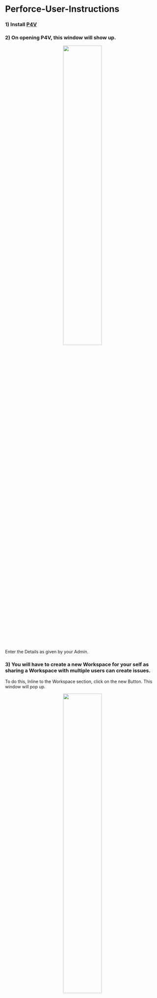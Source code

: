 # Perforce-User-Instructions

### 1) Install [P4V](https://www.perforce.com/products/helix-core-apps/helix-visual-client-p4v)

### 2) On opening P4V, this window will show up.

<p align="center">
  <img src="https://user-images.githubusercontent.com/65004578/177272559-e8777425-a0e9-4395-add0-29527b09ab63.png" width=50% height=50%>
</p>

Enter the Details as given by your Admin.

### 3) You will have to create a new Workspace for your self as sharing a Workspace with multiple users can create issues.
To do this, Inline to the Workspace section, click on the new Button. This window will pop up.

<p align="center">
  <img src="https://user-images.githubusercontent.com/65004578/177273127-7b0d443d-cda8-4aeb-a7b3-eb51853c66ac.png" width=50% height=50%>
</p>

The 2 Checkboxes may or may not be there. If they are available make sure to enable both of them.

For your Workspace name Follow the naming convention of your Organization

For those in the MIT Gaming Club use this naming Convention: UserName_Dev

Leave the Workspace root as is

Choose the Stream Assigned For you (MIT Gaming Club members select the Dev Stream)

### 4) In the top left corner, Click on the Advanced Tab. The window should now change to this: 

<p align="center">
  <img src="https://user-images.githubusercontent.com/65004578/177274267-111f528a-19b9-4a1e-be73-f899a29f31e6.png" width=50% height=50%>
</p>

Enable Rmdir

Change 'On Submit' to 'Revert Unchanged Files'

Hit OK

### 4.5) Go to your Terminal and Enter this Command to get the P4Ignore file working properly.(This has to be done by all users)
```
p4 set P4IGNORE=.p4ignore
```

### 5) When you open P4V now, it should look similar to this: 

<p align="center">
  <img src="https://user-images.githubusercontent.com/65004578/177275940-922792c0-a171-45d2-9131-0b061ac42af6.png" width=75% height=75%>
</p>

Go to the Workspace tab, Select the Folder and then click on the "Get Latest" Icon to ensure that you get the latest project files.

<p align="center">
  <img src="https://user-images.githubusercontent.com/65004578/177276235-eead9331-e740-4117-af17-124a6ee2e839.png" width=90% height=90%>
</p>

### 6) From this point on, You can follow along this [Video](https://youtu.be/7PRo8gK6SNM)
 This will show you how to connect to the server through UE5 and some of the other basic ways to use Helix Core
